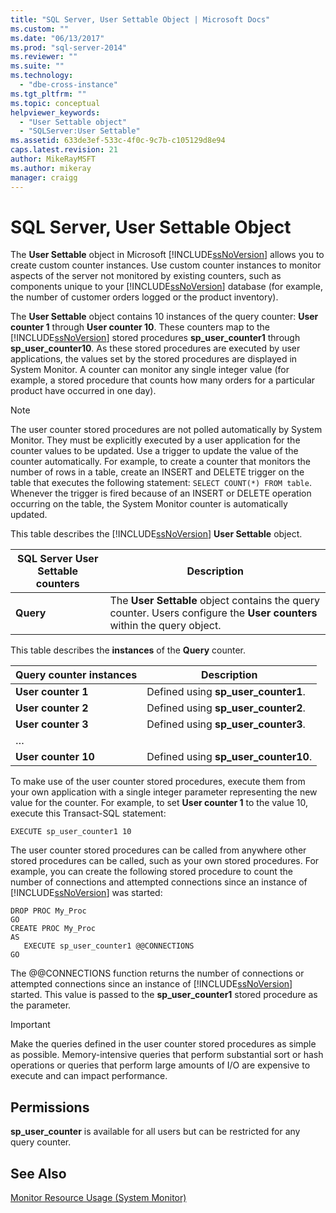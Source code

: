 ```yaml
---
title: "SQL Server, User Settable Object | Microsoft Docs"
ms.custom: ""
ms.date: "06/13/2017"
ms.prod: "sql-server-2014"
ms.reviewer: ""
ms.suite: ""
ms.technology: 
  - "dbe-cross-instance"
ms.tgt_pltfrm: ""
ms.topic: conceptual
helpviewer_keywords: 
  - "User Settable object"
  - "SQLServer:User Settable"
ms.assetid: 633de3ef-533c-4f0c-9c7b-c105129d8e94
caps.latest.revision: 21
author: MikeRayMSFT
ms.author: mikeray
manager: craigg
---
```

# SQL Server, User Settable Object
  The **User Settable** object in Microsoft [!INCLUDE[ssNoVersion](../../includes/ssnoversion-md.md)] allows you to create custom counter instances. Use custom counter instances to monitor aspects of the server not monitored by existing counters, such as components unique to your [!INCLUDE[ssNoVersion](../../includes/ssnoversion-md.md)] database (for example, the number of customer orders logged or the product inventory).  
  
 The **User Settable** object contains 10 instances of the query counter: **User counter 1** through **User counter 10**. These counters map to the [!INCLUDE[ssNoVersion](../../includes/ssnoversion-md.md)] stored procedures **sp_user_counter1** through **sp_user_counter10**. As these stored procedures are executed by user applications, the values set by the stored procedures are displayed in System Monitor. A counter can monitor any single integer value (for example, a stored procedure that counts how many orders for a particular product have occurred in one day).  
  
> [!NOTE]  
>  The user counter stored procedures are not polled automatically by System Monitor. They must be explicitly executed by a user application for the counter values to be updated. Use a trigger to update the value of the counter automatically. For example, to create a counter that monitors the number of rows in a table, create an INSERT and DELETE trigger on the table that executes the following statement: `SELECT COUNT(*) FROM table`. Whenever the trigger is fired because of an INSERT or DELETE operation occurring on the table, the System Monitor counter is automatically updated.  
  
 This table describes the [!INCLUDE[ssNoVersion](../../includes/ssnoversion-md.md)] **User Settable** object.  
  
|SQL Server User Settable counters|Description|  
|---------------------------------------|-----------------|  
|**Query**|The **User Settable** object contains the query counter. Users configure the **User counters** within the query object.|  
  
 This table describes the **instances** of the **Query** counter.  
  
|Query counter instances|Description|  
|-----------------------------|-----------------|  
|**User counter 1**|Defined using **sp_user_counter1**.|  
|**User counter 2**|Defined using **sp_user_counter2**.|  
|**User counter 3**|Defined using **sp_user_counter3**.|  
|…||  
|**User counter 10**|Defined using **sp_user_counter10**.|  
  
 To make use of the user counter stored procedures, execute them from your own application with a single integer parameter representing the new value for the counter. For example, to set **User counter 1** to the value 10, execute this Transact-SQL statement:  
  
```  
EXECUTE sp_user_counter1 10  
```  
  
 The user counter stored procedures can be called from anywhere other stored procedures can be called, such as your own stored procedures. For example, you can create the following stored procedure to count the number of connections and attempted connections since an instance of [!INCLUDE[ssNoVersion](../../includes/ssnoversion-md.md)] was started:  
  
```  
DROP PROC My_Proc  
GO  
CREATE PROC My_Proc  
AS   
   EXECUTE sp_user_counter1 @@CONNECTIONS  
GO  
```  
  
 The @@CONNECTIONS function returns the number of connections or attempted connections since an instance of [!INCLUDE[ssNoVersion](../../includes/ssnoversion-md.md)] started. This value is passed to the **sp_user_counter1** stored procedure as the parameter.  
  
> [!IMPORTANT]  
>  Make the queries defined in the user counter stored procedures as simple as possible. Memory-intensive queries that perform substantial sort or hash operations or queries that perform large amounts of I/O are expensive to execute and can impact performance.  
  
## Permissions  
 **sp_user_counter** is available for all users but can be restricted for any query counter.  
  
## See Also  
 [Monitor Resource Usage &#40;System Monitor&#41;](monitor-resource-usage-system-monitor.md)  
  
  
